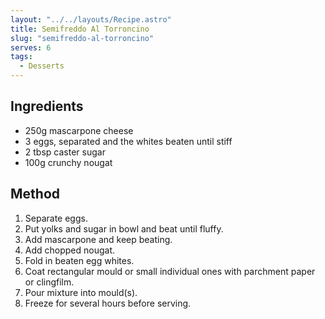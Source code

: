 ```yaml
---
layout: "../../layouts/Recipe.astro"
title: Semifreddo Al Torroncino
slug: "semifreddo-al-torroncino"
serves: 6
tags:
  - Desserts
---
```


## Ingredients

- 250g mascarpone cheese
- 3 eggs, separated and the whites beaten until stiff
- 2 tbsp caster sugar
- 100g crunchy nougat

## Method

1. Separate eggs.
1. Put yolks and sugar in bowl and beat until fluffy.
1. Add mascarpone and keep beating.
1. Add chopped nougat.
1. Fold in beaten egg whites.
1. Coat rectangular mould or small individual ones with parchment paper or clingfilm.
1. Pour mixture into mould(s).
1. Freeze for several hours before serving.